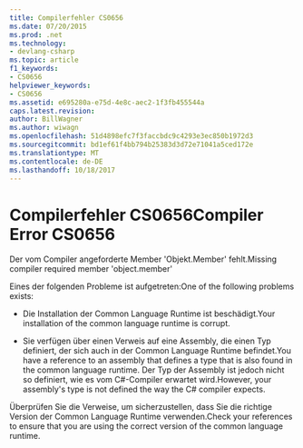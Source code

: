 ```yaml
---
title: Compilerfehler CS0656
ms.date: 07/20/2015
ms.prod: .net
ms.technology:
- devlang-csharp
ms.topic: article
f1_keywords:
- CS0656
helpviewer_keywords:
- CS0656
ms.assetid: e695280a-e75d-4e8c-aec2-1f3fb455544a
caps.latest.revision: 
author: BillWagner
ms.author: wiwagn
ms.openlocfilehash: 51d4898efc7f3faccbdc9c4293e3ec850b1972d3
ms.sourcegitcommit: bd1ef61f4bb794b25383d3d72e71041a5ced172e
ms.translationtype: MT
ms.contentlocale: de-DE
ms.lasthandoff: 10/18/2017
---
```

# <a name="compiler-error-cs0656"></a><span data-ttu-id="51778-102">Compilerfehler CS0656</span><span class="sxs-lookup"><span data-stu-id="51778-102">Compiler Error CS0656</span></span>
<span data-ttu-id="51778-103">Der vom Compiler angeforderte Member 'Objekt.Member' fehlt.</span><span class="sxs-lookup"><span data-stu-id="51778-103">Missing compiler required member 'object.member'</span></span>  
  
 <span data-ttu-id="51778-104">Eines der folgenden Probleme ist aufgetreten:</span><span class="sxs-lookup"><span data-stu-id="51778-104">One of the following problems exists:</span></span>  
  
-   <span data-ttu-id="51778-105">Die Installation der Common Language Runtime ist beschädigt.</span><span class="sxs-lookup"><span data-stu-id="51778-105">Your installation of the common language runtime is corrupt.</span></span>  
  
-   <span data-ttu-id="51778-106">Sie verfügen über einen Verweis auf eine Assembly, die einen Typ definiert, der sich auch in der Common Language Runtime befindet.</span><span class="sxs-lookup"><span data-stu-id="51778-106">You have a reference to an assembly that defines a type that is also found in the common language runtime.</span></span> <span data-ttu-id="51778-107">Der Typ der Assembly ist jedoch nicht so definiert, wie es vom C#-Compiler erwartet wird.</span><span class="sxs-lookup"><span data-stu-id="51778-107">However, your assembly's type is not defined the way the C# compiler expects.</span></span>  
  
 <span data-ttu-id="51778-108">Überprüfen Sie die Verweise, um sicherzustellen, dass Sie die richtige Version der Common Language Runtime verwenden.</span><span class="sxs-lookup"><span data-stu-id="51778-108">Check your references to ensure that you are using the correct version of the common language runtime.</span></span>
